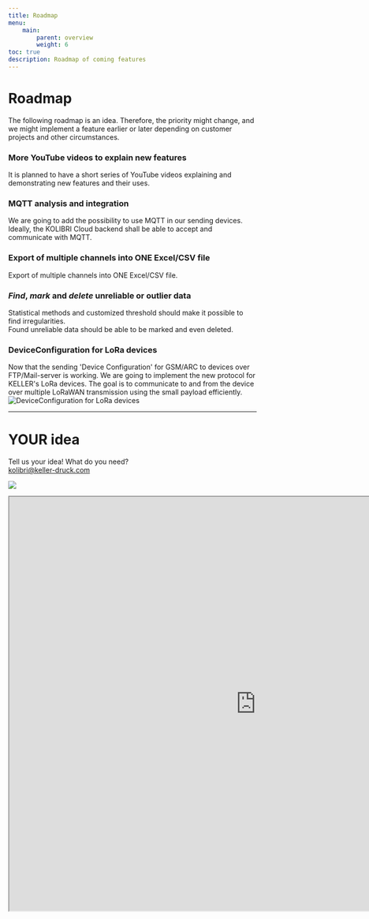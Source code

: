 ```yaml
---
title: Roadmap
menu:
    main:
        parent: overview
        weight: 6
toc: true
description: Roadmap of coming features
---
```

# Roadmap
The following roadmap is an idea. Therefore, the priority might change, and we might implement a feature earlier or later depending on customer projects and other circumstances. 

### More YouTube videos to explain new features
It is planned to have a short series of YouTube videos explaining and demonstrating new features and their uses.

### MQTT analysis and integration
We are going to add the possibility to use MQTT in our sending devices. Ideally, the KOLIBRI Cloud backend shall be able to accept and communicate with MQTT. 

### Export of multiple channels into ONE Excel/CSV file
Export of multiple channels into ONE Excel/CSV file.

### *Find*, *mark* and *delete* unreliable or outlier data
Statistical methods and customized threshold should make it possible to find irregularities.  
Found unreliable data should be able to be marked and even deleted.

### DeviceConfiguration for LoRa devices
Now that the sending 'Device Configuration' for GSM/ARC to devices over FTP/Mail-server is working. We are going to implement the new protocol for KELLER's LoRa devices. The goal is to communicate to and from the device over multiple LoRaWAN transmission using the small payload efficiently.  
![DeviceConfiguration for LoRa devices](../../img/roadmap/DeviceConfigurationsLoRa.png)  

----
# YOUR idea
Tell us your idea! What do you need?  
<kolibri@keller-druck.com>  

[![](https://docs.kolibricloud.ch/img/logo.png)](https://roadmap.kolibricloud.ch/)

<iframe src="https://roadmap.kolibricloud.ch/index.html" width="1000" height="840"></iframe>
